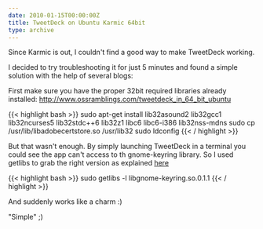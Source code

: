 ```yaml
---
date: 2010-01-15T00:00:00Z
title: TweetDeck on Ubuntu Karmic 64bit
type: archive
---
```


Since Karmic is out, I couldn't find a good way to make TweetDeck working.

I decided to try troubleshooting it for just 5 minutes and found a simple solution with the help of several blogs:

First make sure you have the proper 32bit required libraries already installed: <http://www.ossramblings.com/tweetdeck_in_64_bit_ubuntu>

{{< highlight bash >}}
sudo apt-get install lib32asound2 lib32gcc1 lib32ncurses5 lib32stdc++6 lib32z1 libc6 libc6-i386 lib32nss-mdns
sudo cp /usr/lib/libadobecertstore.so /usr/lib32
sudo ldconfig
{{< / highlight >}}

But that wasn't enough. By simply launching TweetDeck in a terminal you could see the app can't access to th gnome-keyring library. So I used getlibs to grab the right version as explained [here](http://ubuntuforums.org/archive/index.php/t-956824.html)

{{< highlight bash >}}
sudo getlibs -l libgnome-keyring.so.0.1.1
{{< / highlight >}}

And suddenly works like a charm :)

"Simple" ;)
